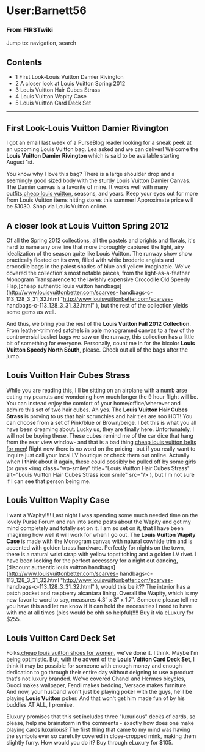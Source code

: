 

# User:Barnett56

### From FIRSTwiki

Jump to: navigation, search

## Contents

  * 1 First Look-Louis Vuitton Damier Rivington
  * 2 A closer look at Louis Vuitton Spring 2012
  * 3 Louis Vuitton Hair Cubes Strass
  * 4 Louis Vuitton Wapity Case
  * 5 Louis Vuitton Card Deck Set  
---  
  

##  First Look-Louis Vuitton Damier Rivington

I got an email last week of a PurseBlog reader looking for a sneak peek at an
upcoming Louis Vuitton bag. Lea asked and we can deliver! Welcome the **Louis
Vuitton Damier Rivington** which is said to be available starting August 1st.

You know why I love this bag? There is a large shoulder drop and a seemingly
good sized body with the sturdy Louis Vuitton Damier Canvas. The Damier canvas
is a favorite of mine. It works well with many outfits,[cheap louis
vuitton](http://www.louisvuittonbetter.com/
"http://www.louisvuittonbetter.com/" ), seasons, and years. Keep your eyes out
for more from Louis Vuitton items hitting stores this summer! Approximate
price will be $1030. Shop via Louis Vuitton online.


##  A closer look at Louis Vuitton Spring 2012

Of all the Spring 2012 collections, all the pastels and brights and florals,
it's hard to name any one line that more thoroughly captured the light, airy
idealization of the season quite like Louis Vuitton. The runway show show
practically floated on its own, filled with white broderie anglais and
crocodile bags in the palest shades of blue and yellow imaginable. We've
covered the collection's most notable pieces, from the light-as-a-feather
Monogram Transparence to the lavishly expensive Crocodile Old Speedy
Flap,[cheap authentic louis vuitton
handbags](http://www.louisvuittonbetter.com/scarves-
handbags-c-113_128_3_31_32.html "http://www.louisvuittonbetter.com/scarves-
handbags-c-113_128_3_31_32.html" ), but the rest of the collection yields some
gems as well.

And thus, we bring you the rest of the **Louis Vuitton Fall 2012 Collection**.
From leather-trimmed satchels in pale monogramed canvas to a few of the
controversial basket bags we saw on the runway, this collection has a little
bit of something for everyone. Personally, count me in for the bicolor **Louis
Vuitton Speedy North South**, please. Check out all of the bags after the
jump.


##  Louis Vuitton Hair Cubes Strass

While you are reading this, I'll be sitting on an airplane with a numb arse
eating my peanuts and wondering how much longer the 9 hour flight will be. You
can instead enjoy the comfort of your home/office/wherever and admire this set
of two hair cubes. Ah yes. The **Louis Vuitton Hair Cubes Strass** is proving
to us that hair scrunchies and hair ties are soo HOT! You can choose from a
set of Pink/blue or Brown/beige. I bet this is what you all have been dreaming
about. Lucky us, they are finally here. Unfortunately, I will not be buying
these. These cubes remind me of the car dice that hang from the rear view
window- and that is a bad thing,[cheap louis vuitton belts for
men](http://www.louisvuittonbetter.com/scarves-handbags-c-113_128_3_31_32.html
"http://www.louisvuittonbetter.com/scarves-handbags-c-113_128_3_31_32.html" )!
Right now there is no word on the pricing- but if you really want to inquire
just call your local LV boutique or check them out online. Actually when I
think about it again, these could possibly be pulled off by some girls (or
guys &lt;img class="wp-smiley" title="Louis Vuitton Hair Cubes Strass"
alt="Louis Vuitton Hair Cubes Strass icon smile" src="/&gt; ), but I'm not
sure if I can see that person being me.


##  Louis Vuitton Wapity Case

I want a Wapity!!!! Last night I was spending some much needed time on the
lovely Purse Forum and ran into some posts about the Wapity and got my mind
completely and totally set on it. I am so set on it, that I have been
imagining how well it will work for when I go out. The **Louis Vuitton Wapity
Case** is made with the Monogram canvas with natural cowhide trim and is
accented with golden brass hardware. Perfectly for nights on the town, there
is a natural wrist strap with yellow topstitching and a golden LV rivet. I
have been looking for the perfect accessory for a night out dancing,[discount
authentic louis vuitton handbags](http://www.louisvuittonbetter.com/scarves-
handbags-c-113_128_3_31_32.html "http://www.louisvuittonbetter.com/scarves-
handbags-c-113_128_3_31_32.html" ), would this be it?? The interior has a
patch pocket and raspberry alcantara lining. Overall the Wapity, which is my
new favorite word to say, measures 4.3″ x 3″ x 1.7″. Someone please tell me
you have this and let me know if it can hold the necessities I need to have
with me at all times (pics would be ohh so helpful)!!!! Buy it via eLuxury for
$255.


##  Louis Vuitton Card Deck Set

Folks,[cheap louis vuitton shoes for
women](http://www.louisvuittonbetter.com/shoes-c-102.html
"http://www.louisvuittonbetter.com/shoes-c-102.html" ), we've done it. I
think. Maybe I'm being optimistic. But, with the advent of the **Louis Vuitton
Card Deck Set**, I think it may be possible for someone with enough money and
enough dedication to go through their entire day without deigning to use a
product that's not luxury branded. We've covered Chanel and Hermes bicycles,
Gucci makes wallpaper, Fendi makes bedding, Versace makes furniture. And now,
your husband won't just be playing poker with the guys, he'll be playing
**Louis Vuitton** poker. And that won't get him made fun of by his buddies AT
ALL, I promise.

Eluxury promises that this set includes three "luxurious" decks of cards, so
please, help me brainstorm in the comments - exactly how does one make playing
cards luxurious? The first thing that came to my mind was having the symbols
ever so carefully covered in close-cropped mink, making them slightly furry.
How would you do it? Buy through eLuxury for $105.

